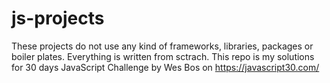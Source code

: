 # js-projects
These projects do not use any kind of frameworks, libraries, packages or boiler plates. Everything is written from sctrach.
This repo is my solutions for 30 days JavaScript Challenge by Wes Bos on https://javascript30.com/ 
